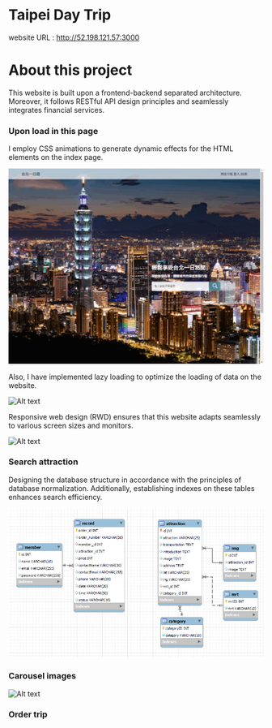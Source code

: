 # Taipei Day Trip
website URL : http://52.198.121.57:3000

# About this project
This website is built upon a frontend-backend separated architecture. Moreover, it follows RESTful API design principles and seamlessly integrates financial services.

### Upon load in this page
I employ CSS animations to generate dynamic effects for the HTML elements on the index page.

![Alt text](<index_page (1).gif>)

Also, I have implemented lazy loading to optimize the loading of data on the website.

![Alt text](lazyload_1.gif)

Responsive web design (RWD) ensures that this website adapts seamlessly to various screen sizes and monitors.

![Alt text](<rwd (1).gif>)

### Search attraction

Designing the database structure in accordance with the principles of database normalization.
Additionally, establishing indexes on these tables enhances search efficiency.

![Alt text](image.png)

### Carousel images

![Alt text](carousel_images.gif)

### Order trip

